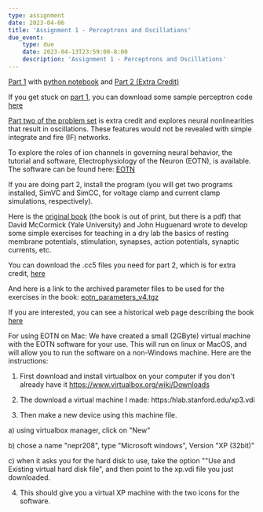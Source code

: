 ```yaml
---
type: assignment
date: 2023-04-06
title: 'Assignment 1 - Perceptrons and Oscillations'
due_event: 
    type: due
    date: 2023-04-13T23:59:00-8:00
    description: 'Assignment 1 - Perceptrons and Oscillations'
---
```


[Part 1](../static_files/problem_sets/ProblemSetPerceptrons.pdf) with [python notebook](https://colab.research.google.com/drive/1eSSMoC9pAhg6rIx9leeD_5otvGko8LbT?usp=sharing) and [Part 2 (Extra Credit)](../static_files/problem_sets/ps1_part2_extra_credit.pdf)

If you get stuck on [part 1](../static_files/problem_sets/ProblemSetPerceptrons.pdf), you can download some sample perceptron code [here](../static_files/code/BinaryPerceptronSampleCode.m)

[Part two of the problem set](../static_files/problem_sets/ps1_part2_extra_credit.pdf) is extra credit and explores neural nonlinearities that result in oscillations. These features would not be revealed with simple integrate and fire (IF) networks.

To explore the roles of ion channels in governing neural behavior, the tutorial and software, Electrophysiology of the Neuron (EOTN), is available. The software can be found here: [EOTN](https://huguenardlab.stanford.edu/eotn/)

If you are doing part 2, install the program (you will get two programs installed, SimVC and SimCC, for voltage clamp and current clamp simulations, respectively).

Here is the [original book](https://hlab.stanford.edu/eotn/ELECTROPHYSIOLOGY%20OF%20THE%20NEURON.pdf) (the book is out of print, but there is a pdf) that David McCormick (Yale University) and John Huguenard wrote to develop some simple exercises for teaching in a dry lab the basics of resting membrane potentials, stimulation, synapses, action potentials, synaptic currents, etc.

You can download the .cc5 files you need for part 2, which is for extra credit, [here](../static_files/code/ps1_pt2_exp1.cc5)

And here is a link to the archived parameter files to be used for the exercises in the book: [eotn_parameters_v4.tgz](../static_files/code/eotn_parameters_v4.tgz)

If you are interested, you can see a historical web page describing the book [here](http://eotn.stanford.edu)

For using EOTN on Mac:
We have created a small (2GByte) virtual machine with the EOTN software for your use.  This will run on linux or MacOS, and will allow you to run the software on a non-Windows machine.  Here are the instructions:

1) First download and install virtualbox on your computer if you don't already have it https://www.virtualbox.org/wiki/Downloads

2) The download a virtual machine I made: https:/hlab.stanford.edu/xp3.vdi

3) Then make a new device using this machine file.

  a) using virtualbox manager, click on "New"

  b) chose a name "nepr208", type "Microsoft windows", Version "XP (32bit)"

  c) when it asks you for the hard disk to use, take the option ""Use and Existing virtual hard disk file", and then point to the xp.vdi file you just downloaded.

4) This should give you a virtual XP machine with the two icons for the software.

